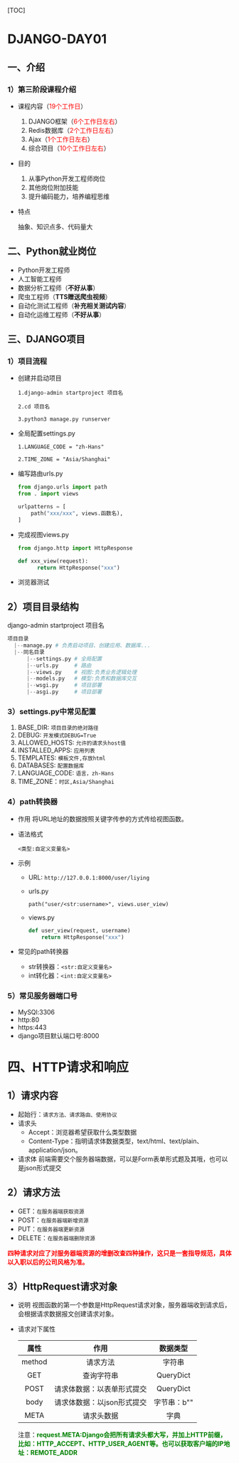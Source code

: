 [TOC]

# DJANGO-DAY01

## 一、介绍

### 1）第三阶段课程介绍

* 课程内容（<font color=red>19个工作日</font>）
  1. DJANGO框架（<font color=red>6个工作日左右</font>）
  2. Redis数据库（<font color=red>2个工作日左右</font>）
  3. Ajax（<font color=red>1个工作日左右</font>）
  4. 综合项目（<font color=red>10个工作日左右</font>）
* 目的
  1. 从事Python开发工程师岗位
  2. 其他岗位附加技能
  3. 提升编码能力，培养编程思维

* 特点

  抽象、知识点多、代码量大

## 二、Python就业岗位

* Python开发工程师
* 人工智能工程师
* 数据分析工程师（**不好从事**）
* 爬虫工程师（**TTS赠送爬虫视频**）
* 自动化测试工程师（**补充相关测试内容**）
* 自动化运维工程师（**不好从事**）

## 三、DJANGO项目

### 1）项目流程

* 创建并启动项目

  `1.django-admin startproject 项目名`

  `2.cd 项目名`

  `3.python3 manage.py runserver`

* 全局配置settings.py

  `1.LANGUAGE_CODE = "zh-Hans"`

  `2.TIME_ZONE = "Asia/Shanghai"`

* 编写路由urls.py

  ```python
  from django.urls import path
  from . import views
  
  urlpatterns = [
      path("xxx/xxx", views.函数名),
  ]
  ```

* 完成视图views.py

  ```python
  from django.http import HttpResponse
  
  def xxx_view(request):
     	return HttpResponse("xxx")
  ```

* 浏览器测试

## 2）项目目录结构

django-admin startproject 项目名

```python
项目目录
  |--manage.py # 负责启动项目、创建应用、数据库...
  |--同名目录
      |--settings.py # 全局配置
      |--urls.py     # 路由
      |--views.py    # 视图:负责业务逻辑处理
      |--models.py   # 模型:负责和数据库交互
      |--wsgi.py     # 项目部署
      |--asgi.py     # 项目部署
```

### 3）settings.py中常见配置

1. BASE_DIR: `项目目录的绝对路径`
2. DEBUG: `开发模式DEBUG=True`
3. ALLOWED_HOSTS: `允许的请求头host值`
4. INSTALLED_APPS: `应用列表`
5. TEMPLATES: `模板文件,存放html`
6. DATABASES: `配置数据库`
7. LANGUAGE_CODE: `语言，zh-Hans` 
8. TIME_ZONE：`时区,Asia/Shanghai`

### 4）path转换器

* 作用
  将URL地址的数据按照关键字传参的方式传给视图函数。
  
* 语法格式

  `<类型:自定义变量名>`

* 示例

  * URL: `http://127.0.0.1:8000/user/liying`

  * urls.py

    `path("user/<str:username>", views.user_view)`

  * views.py

    ```python
    def user_view(request, username)
    	return HttpResponse("xxx")
    ```

* 常见的path转换器

  * str转换器：`<str:自定义变量名>`
  * int转化器：`<int:自定义变量名>`

### 5）常见服务器端口号

- MySQl:3306
- http:80
- https:443
- django项目默认端口号:8000

# 四、HTTP请求和响应

## 1）请求内容

* 起始行：`请求方法、请求路由、使用协议`
* 请求头
  * Accept：浏览器希望获取什么类型数据
  * Content-Type：指明请求体数据类型，text/html、text/plain、application/json。
* 请求体
  前端需要交个服务器端数据，可以是Form表单形式题及其哦，也可以是json形式提交

## 2）请求方法

* GET：`在服务器端获取资源`
* POST：`在服务器端新增资源`
* PUT：`在服务器端更新资源`
* DELETE：`在服务器端删除资源`

<font color=red>**四种请求对应了对服务器端资源的增删改查四种操作，这只是一套指导规范，具体以入职以后的公司风格为准。**</font>

## 3）HttpRequest请求对象

* 说明
  视图函数的第一个参数是HttpRequest请求对象，服务器端收到请求后，会根据请求数据报文创建请求对象。

* 请求对下属性

  |  属性  |            作用            |  数据类型   |
  | :----: | :------------------------: | :---------: |
  | method |          请求方法          |   字符串    |
  |  GET   |         查询字符串         |  QueryDict  |
  |  POST  | 请求体数据：以表单形式提交 |  QueryDict  |
  |  body  | 请求体数据：以json形式提交 | 字节串：b"" |
  |  META  |         请求头数据         |    字典     |

  注意：<font color=green>**request.META:Django会把所有请求头都大写，并加上HTTP前缀，比如：HTTP_ACCEPT、HTTP_USER_AGENT等。也可以获取客户端的IP地址：REMOTE_ADDR**</font>
